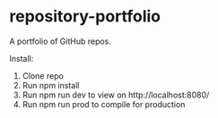 # repository-portfolio
A portfolio of GitHub repos.

Install:
1. Clone repo
2. Run npm install
3. Run npm run dev to view on http://localhost:8080/
4. Run npm run prod to compile for production
